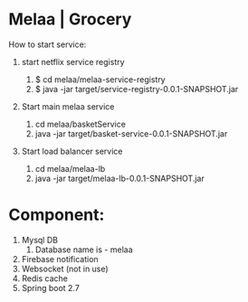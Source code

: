 # Melaa | Grocery 

How to start service:
1. start netflix service registry
   1. $ cd melaa/melaa-service-registry
   2. $ java -jar target/service-registry-0.0.1-SNAPSHOT.jar

2. Start main melaa service
   1. cd melaa/basketService
   2. java -jar target/basket-service-0.0.1-SNAPSHOT.jar


2. Start load balancer service
   1. cd melaa/melaa-lb
   2. java -jar target/melaa-lb-0.0.1-SNAPSHOT.jar
   




# Component:
   1. Mysql DB
      1. Database name is - melaa
   2. Firebase notification
   3. Websocket (not in use)
   4. Redis cache
   4. Spring boot 2.7




